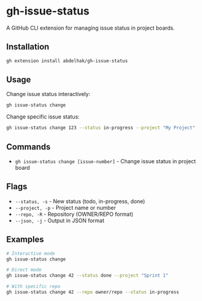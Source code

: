 # gh-issue-status

A GitHub CLI extension for managing issue status in project boards.

## Installation

```bash
gh extension install abdelhak/gh-issue-status
```


## Usage

Change issue status interactively:
```bash
gh issue-status change
```

Change specific issue status:
```bash
gh issue-status change 123 --status in-progress --project "My Project"
```

## Commands

- `gh issue-status change [issue-number]` - Change issue status in project board

## Flags

- `--status, -s` - New status (todo, in-progress, done)
- `--project, -p` - Project name or number
- `--repo, -R` - Repository (OWNER/REPO format)
- `--json, -j` - Output in JSON format

## Examples

```bash
# Interactive mode
gh issue-status change

# Direct mode
gh issue-status change 42 --status done --project "Sprint 1"

# With specific repo
gh issue-status change 42 --repo owner/repo --status in-progress
```
